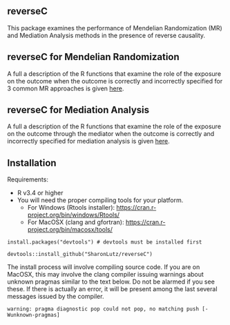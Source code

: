 ## reverseC
This package examines the performance of Mendelian Randomization (MR) and Mediation Analysis methods in the presence of reverse causality. 

## reverseC for Mendelian Randomization
A full a description of the R functions that examine the role of the exposure on the outcome when the outcome is correctly and incorrectly specified for 3 common MR approaches is given [here](READMEmr.md).

## reverseC for Mediation Analysis
A full a description of the R functions that examine the role of the exposure on the outcome through the mediator when the outcome is correctly and incorrectly specified for mediation analysis is given [here](READMEma.md).

## Installation
Requirements:
* R v3.4 or higher
* You will need the proper compiling tools for your platform.
  * For Windows (Rtools installer): https://cran.r-project.org/bin/windows/Rtools/
  * For MacOSX (clang and gfortran): https://cran.r-project.org/bin/macosx/tools/

```
install.packages("devtools") # devtools must be installed first

devtools::install_github("SharonLutz/reverseC")
```
The install process will involve compiling source code. If you are on MacOSX, this may involve the clang compiler issuing warnings about unknown pragmas similar to the text below. Do not be alarmed if you see these. If there is actually an error, it will be present among the last several messages issued by the compiler.
```
warning: pragma diagnostic pop could not pop, no matching push [-Wunknown-pragmas]
```